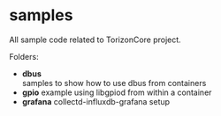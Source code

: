 # samples

All sample code related to TorizonCore project.  

Folders:  

- **dbus**  
  samples to show how to use dbus from containers
- **gpio**
  example using libgpiod from within a container
- **grafana**
  collectd-influxdb-grafana setup
